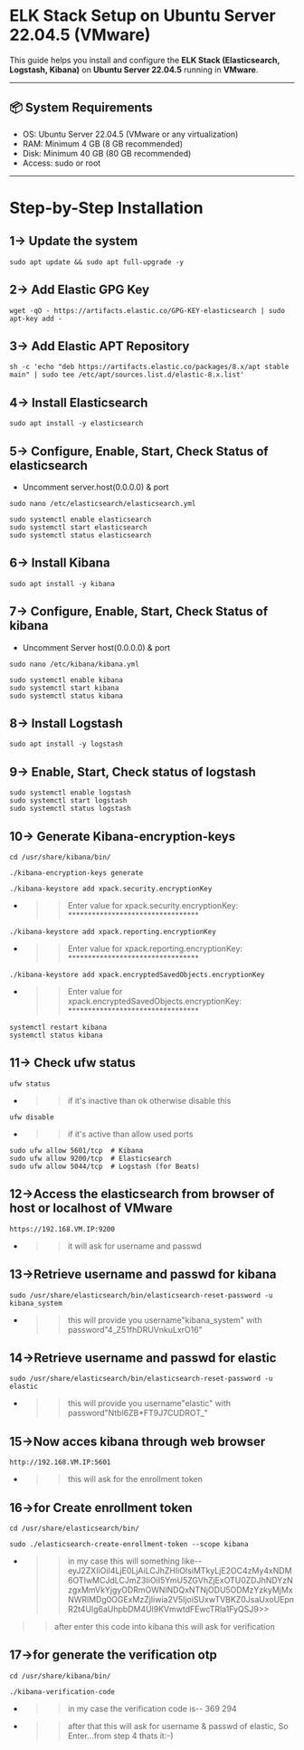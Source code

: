 # ELK Stack Setup on Ubuntu Server 22.04.5 (VMware)
This guide helps you install and configure the **ELK Stack (Elasticsearch, Logstash, Kibana)** on **Ubuntu Server 22.04.5** running in **VMware**.


---

## 📦 System Requirements

- OS: Ubuntu Server 22.04.5 (VMware or any virtualization)
- RAM: Minimum 4 GB (8 GB recommended)
- Disk: Minimum 40 GB (80 GB recommended)
- Access: sudo or root

---


# Step-by-Step Installation

## 1-> Update the system
```
sudo apt update && sudo apt full-upgrade -y
```

## 2-> Add Elastic GPG Key
```
wget -qO - https://artifacts.elastic.co/GPG-KEY-elasticsearch | sudo apt-key add -
```

## 3-> Add Elastic APT Repository
```
sh -c 'echo "deb https://artifacts.elastic.co/packages/8.x/apt stable main" | sudo tee /etc/apt/sources.list.d/elastic-8.x.list'
```

## 4-> Install Elasticsearch
```
sudo apt install -y elasticsearch
```

## 5-> Configure, Enable, Start, Check Status of elasticsearch
- Uncomment server.host(0.0.0.0) & port
```
sudo nano /etc/elasticsearch/elasticsearch.yml
```



```
sudo systemctl enable elasticsearch
sudo systemctl start elasticsearch
sudo systemctl status elasticsearch
```

## 6-> Install Kibana
```
sudo apt install -y kibana
```

## 7-> Configure, Enable, Start, Check Status of kibana
- Uncomment Server host(0.0.0.0) & port
```
sudo nano /etc/kibana/kibana.yml
```
```
sudo systemctl enable kibana
sudo systemctl start kibana
sudo systemctl status kibana
```

## 8-> Install Logstash
```
sudo apt install -y logstash
```

## 9-> Enable, Start, Check status of logstash
```
sudo systemctl enable logstash
sudo systemctl start logstash
sudo systemctl status logstash
```

## 10-> Generate Kibana-encryption-keys
```
cd /usr/share/kibana/bin/
```
```
./kibana-encryption-keys generate
```
```
./kibana-keystore add xpack.security.encryptionKey
```
- >>Enter value for xpack.security.encryptionKey: *********************************
```
./kibana-keystore add xpack.reporting.encryptionKey
```
- >>Enter value for xpack.reporting.encryptionKey: *********************************
```
./kibana-keystore add xpack.encryptedSavedObjects.encryptionKey
```
- >>Enter value for xpack.encryptedSavedObjects.encryptionKey: *********************************
```
systemctl restart kibana
systemctl status kibana
```

## 11-> Check ufw status
```
ufw status
```
- >>if it's inactive than ok otherwise disable this
```
ufw disable
```
- >>if it's active than allow used ports
```
sudo ufw allow 5601/tcp  # Kibana
sudo ufw allow 9200/tcp  # Elasticsearch
sudo ufw allow 5044/tcp  # Logstash (for Beats)
```

## 12->Access the elasticsearch from browser of host or localhost of VMware
```
https://192.168.VM.IP:9200
```
- >>it will ask for username and passwd

## 13->Retrieve username and passwd for kibana
```
sudo /usr/share/elasticsearch/bin/elasticsearch-reset-password -u kibana_system
```
- >>this will provide you username"kibana_system" with password"4_Z51fhDRUVnkuLxrO16"

## 14->Retrieve username and passwd for elastic
```
sudo /usr/share/elasticsearch/bin/elasticsearch-reset-password -u elastic
```
- >>this will provide you username"elastic" with password"Ntbl6ZB*FT9J7CUDROT_"

## 15->Now acces kibana through web browser
```
http://192.168.VM.IP:5601
```
- >>this will ask for the enrollment token

## 16->for Create enrollment token 
```
cd /usr/share/elasticsearch/bin/
```
```
sudo ./elasticsearch-create-enrollment-token --scope kibana
```
- >>in my case this will something like-- eyJ2ZXIiOiI4LjE0LjAiLCJhZHIiOlsiMTkyLjE2OC4zMy4xNDM6OTIwMCJdLCJmZ3IiOiI5YmU5ZGVhZjExOTU0ZDJhNDYzNzgxMmVkYjgyODRmOWNlNDQxNTNjODU5ODMzYzkyMjMxNWRlMDg0OGExMzZjIiwia2V5IjoiSUxwTVBKZ0JsaUxoUEpnR2t4Ulg6aUhpbDM4Ul9KVmwtdFEwcTRla1FyQSJ9>>

>>after enter this code into kibana this will ask for verification

## 17->for generate the verification otp
```
cd /usr/share/kibana/bin/
```
```
./kibana-verification-code
```
- >>in my case the verification code is-- 369 294

- >>after that this will ask for username & passwd of elastic, So Enter...from step 4
thats it:-)
